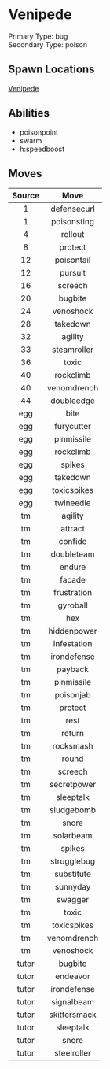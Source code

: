 # Venipede  
Primary Type: bug  
Secondary Type: poison  
  
## Spawn Locations  
[Venipede](/data/spawn_presets/venipede.md)  
  
## Abilities  
  * poisonpoint
  * swarm
  * h:speedboost
  
  
## Moves  
  
| Source | Move |  
|:---:|:---:|  
| 1 | defensecurl |  
| 1 | poisonsting |  
| 4 | rollout |  
| 8 | protect |  
| 12 | poisontail |  
| 12 | pursuit |  
| 16 | screech |  
| 20 | bugbite |  
| 24 | venoshock |  
| 28 | takedown |  
| 32 | agility |  
| 33 | steamroller |  
| 36 | toxic |  
| 40 | rockclimb |  
| 40 | venomdrench |  
| 44 | doubleedge |  
| egg | bite |  
| egg | furycutter |  
| egg | pinmissile |  
| egg | rockclimb |  
| egg | spikes |  
| egg | takedown |  
| egg | toxicspikes |  
| egg | twineedle |  
| tm | agility |  
| tm | attract |  
| tm | confide |  
| tm | doubleteam |  
| tm | endure |  
| tm | facade |  
| tm | frustration |  
| tm | gyroball |  
| tm | hex |  
| tm | hiddenpower |  
| tm | infestation |  
| tm | irondefense |  
| tm | payback |  
| tm | pinmissile |  
| tm | poisonjab |  
| tm | protect |  
| tm | rest |  
| tm | return |  
| tm | rocksmash |  
| tm | round |  
| tm | screech |  
| tm | secretpower |  
| tm | sleeptalk |  
| tm | sludgebomb |  
| tm | snore |  
| tm | solarbeam |  
| tm | spikes |  
| tm | strugglebug |  
| tm | substitute |  
| tm | sunnyday |  
| tm | swagger |  
| tm | toxic |  
| tm | toxicspikes |  
| tm | venomdrench |  
| tm | venoshock |  
| tutor | bugbite |  
| tutor | endeavor |  
| tutor | irondefense |  
| tutor | signalbeam |  
| tutor | skittersmack |  
| tutor | sleeptalk |  
| tutor | snore |  
| tutor | steelroller |  
  
